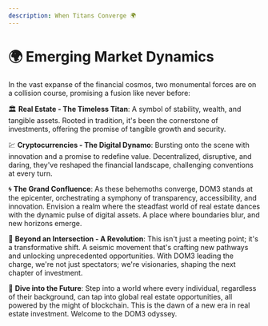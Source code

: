 ```yaml
---
description: When Titans Converge 🌍
---
```


# 🌍 Emerging Market Dynamics

In the vast expanse of the financial cosmos, two monumental forces are on a collision course, promising a fusion like never before:

🏛 **Real Estate - The Timeless Titan**: A symbol of stability, wealth, and tangible assets. Rooted in tradition, it's been the cornerstone of investments, offering the promise of tangible growth and security.

💹 **Cryptocurrencies - The Digital Dynamo**: Bursting onto the scene with innovation and a promise to redefine value. Decentralized, disruptive, and daring, they've reshaped the financial landscape, challenging conventions at every turn.

🌀 **The Grand Confluence**: As these behemoths converge, DOM3 stands at the epicenter, orchestrating a symphony of transparency, accessibility, and innovation. Envision a realm where the steadfast world of real estate dances with the dynamic pulse of digital assets. A place where boundaries blur, and new horizons emerge.

🚀 **Beyond an Intersection - A Revolution**: This isn't just a meeting point; it's a transformative shift. A seismic movement that's crafting new pathways and unlocking unprecedented opportunities. With DOM3 leading the charge, we're not just spectators; we're visionaries, shaping the next chapter of investment.

🌱 **Dive into the Future**: Step into a world where every individual, regardless of their background, can tap into global real estate opportunities, all powered by the might of blockchain. This is the dawn of a new era in real estate investment. Welcome to the DOM3 odyssey.

